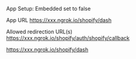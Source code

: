 App Setup:
Embedded set to false

App URL
https://xxx.ngrok.io/shopify/dash

Allowed redirection URL(s)
https://xxx.ngrok.io/shopify/auth/shopify/callback

https://xxx.ngrok.io/shopify/dash

